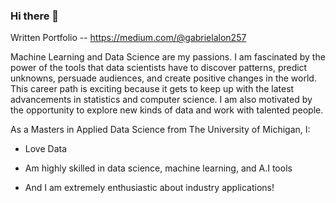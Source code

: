 ### Hi there 👋
Written Portfolio -- https://medium.com/@gabrielalon257

Machine Learning and Data Science are my passions. I am fascinated by the power of the tools that data scientists have to discover patterns, predict unknowns, persuade audiences, and create positive changes in the world. This career path is exciting because it gets to keep up with the latest advancements in statistics and computer science. I am also motivated by the opportunity to explore new kinds of data and work with talented people.

As a Masters in Applied Data Science from The University of Michigan, I:

* Love Data

* Am highly skilled in data science, machine learning, and A.I tools

* And I am extremely enthusiastic about industry applications!



<!--
**galonpy/galonpy** is a ✨ _special_ ✨ repository because its `README.md` (this file) appears on your GitHub profile.

Here are some ideas to get you started:

- 🔭 I’m currently working on ...
- 🌱 I’m currently learning ...
- 👯 I’m looking to collaborate on ...
- 🤔 I’m looking for help with ...
- 💬 Ask me about ...
- 📫 How to reach me: ...
- 😄 Pronouns: ...
- ⚡ Fun fact: ...
-->
